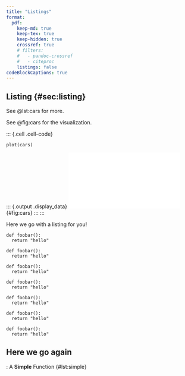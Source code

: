 ```yaml
---
title: "Listings"
format: 
  pdf:
    keep-md: true
    keep-tex: true
    keep-hidden: true
    crossref: true
    # filters:
    #   - pandoc-crossref
    #   - citeproc
    listings: false
codeBlockCaptions: true
---
```


## Listing {#sec:listing}


See @lst:cars for more.

See @fig:cars for the visualization.

::: {.cell .cell-code}

```{#lst:cars .r .woozy .foobar  caption="Some Cars"}
plot(cars)
```

::: {.output .display_data}
![Cars Caption](listings_files/figure-pdf/fig-cars-1.pdf){#fig:cars}
:::
:::



Here we go with a listing for you!

``` {#lst:simple .python lst.cap="A Simple Function"}
def foobar():
  return "hello"
```

``` {#lst:simple2 .python lst.cap="A Simple Function"}
def foobar():
  return "hello"
```

``` {.python lst.cap="A Simple Function"}
def foobar():
  return "hello"
```


``` {#lst:simple3 .python lst.cap="A Simple Function"}
def foobar():
  return "hello"
```


``` {.python lst.cap="A Simple Function"}
def foobar():
  return "hello"
```


``` {.python lst.cap="A Simple Function"}
def foobar():
  return "hello"
```


``` {#lst:simple4 .python lst.cap="A Simple Function"}
def foobar():
  return "hello"
```



## Here we go again

: A **Simple** Function {#lst:simple}




